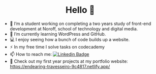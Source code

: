 <h1 align="center">Hello 👋 </h1>

- 🏫 I’m a student working on completing a two years study of front-end development at Noroff, school of technology and digital media.
- 🌱 I’m currently learning WordPress and GitHub.
- 💻 I enjoy seeing how a bunch of code builds up a website.
- ⚡ In my free time I solve tasks on codecademy
- 📫 How to reach me: [![Linkedin Badge](https://img.shields.io/badge/-Hanna-blue?style=flat&logo=Linkedin&logoColor=white)](https://www.linkedin.com/in/hanna-fjeldsaa-0b4797127/)
- 🐸 Check out my first year projects at my portfolio website: https://endearing-travesseiro-9c4817.netlify.app/

